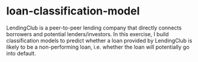 # loan-classification-model
LendingClub is a peer-to-peer lending company that directly connects borrowers and potential lenders/investors.
In this exercise, I build classification models to predict whether a loan provided by LendingClub is likely to be a non-performing loan,
i.e. whether the loan will potentially go into default.
